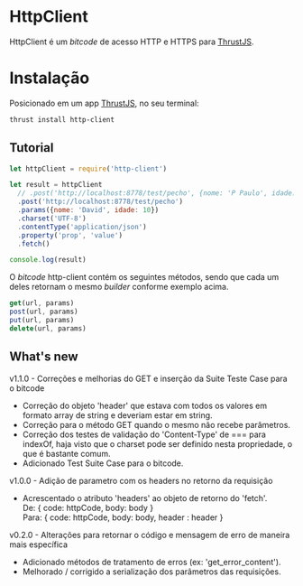 HttpClient
===============

HttpClient é um *bitcode* de acesso HTTP e HTTPS para [ThrustJS](https://github.com/thrustjs/thrust).

# Instalação

Posicionado em um app [ThrustJS](https://github.com/thrustjs/thrust), no seu terminal:

```bash
thrust install http-client
```

## Tutorial

```javascript
let httpClient = require('http-client')

let result = httpClient
  // .post('http://localhost:8778/test/pecho', {nome: 'P Paulo', idade: 13})
  .post('http://localhost:8778/test/pecho')
  .params({nome: 'David', idade: 10})
  .charset('UTF-8')
  .contentType('application/json')
  .property('prop', 'value')
  .fetch()

console.log(result)
```

O *bitcode* http-client contém os seguintes métodos, sendo que cada um deles retornam o mesmo *builder* conforme exemplo acima.

```javascript
get(url, params)
post(url, params)
put(url, params)
delete(url, params)
```

## What's new

v1.1.0 - Correções e melhorias do GET e inserção da Suite Teste Case para o bitcode
* Correção do objeto 'header' que estava com todos os valores em formato array de string e deveriam estar em string.
* Correção para o método GET quando o mesmo não recebe parâmetros.
* Correção dos testes de validação do 'Content-Type' de === para indexOf, haja visto que o charset pode ser definido nesta propriedade, o que é bastante comum.
* Adicionado Test Suite Case para o bitcode.

v1.0.0 - Adição de parametro com os headers no retorno da requisição
* Acrescentado o atributo 'headers' ao objeto de retorno do 'fetch'.<br>
De: { code: httpCode, body: body }<br>
Para: { code: httpCode, body: body, header : header }

v0.2.0 - Alterações para retornar o código e mensagem de erro de maneira mais específica
* Adicionado métodos de tratamento de erros (ex: 'get_error_content').
* Melhorado / corrigido a serialização dos parâmetros das requisições.
